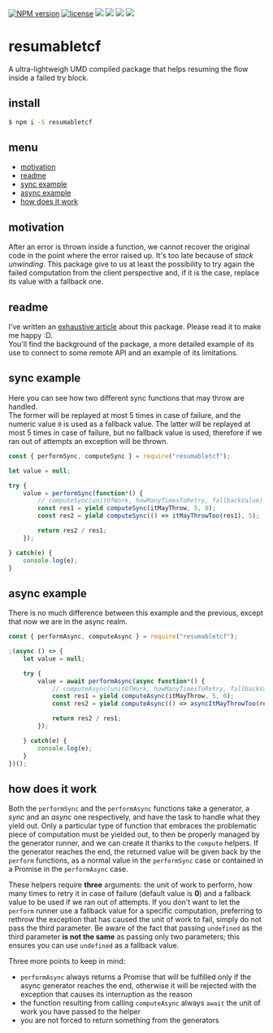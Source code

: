 [![NPM version](https://img.shields.io/npm/v/resumabletcf.svg)](https://www.npmjs.com/package/resumabletcf) [![license](https://img.shields.io/github/license/mashape/apistatus.svg)](https://github.com/jfet97/resumabletcf/blob/master/LICENSE) ![](https://img.shields.io/badge/dependencies-no%20dependencies-%231e88e5%20.svg) ![](https://img.shields.io/node/v/resumabletcf.svg) ![](https://img.shields.io/bundlephobia/minzip/resumabletcf.svg) ![](https://img.shields.io/npm/dt/resumabletcf.svg)
# resumabletcf

A ultra-lightweigh UMD compiled package that helps resuming the flow inside a failed try block.

## install
```sh
$ npm i -S resumabletcf
```

## menu
* [motivation](#motivation)
* [readme](#readme)
* [sync example](#sync-example)
* [async example](#async-example)
* [how does it work](#how-does-it-work)

## motivation
After an error is thrown inside a function, we cannot recover the original code in the point where the error raised up. It's too late because of _stack unwinding_.
This package give to us at least the possibility to try again the failed computation from the client perspective and, if it is the case, replace its value with a fallback one.

## readme
I've written an [exhaustive article](https://dev.to/jfet97/how-to-resume-the-flow-inside-a-failed-try-block-computation-without-algebraic-effects-163k-temp-slug-9699468?preview=9ebdfc5fe84a2ff7efd6c62dae0e50c281c6f3d435c244c51473c791bbae3b0026f24fa974cda75e1599dd5a6e1e4dbb2c695b8eec6fdb089770ba04) about this package.
Please read it to make me happy :D.\
You'll find the background of the package, a more detailed example of its use to connect to some remote API and an example of its limitations.

## sync example
Here you can see how two different sync functions that may throw are handled.\
The former will be replayed at most 5 times in case of failure, and the numeric value `0` is used as a fallback value. The latter will be replayed at most 5 times in case of failure, but no fallback value is used, therefore if we ran out of attempts an exception will be thrown.


```js
const { performSync, computeSync } = require("resumabletcf");

let value = null;

try {
    value = performSync(function*() {
        // computeSync(unitOfWork, howManyTimesToRetry, fallbackValue)
        const res1 = yield computeSync(itMayThrow, 5, 0);
        const res2 = yield computeSync(() => itMayThrowToo(res1), 5);

        return res2 / res1;
    });

} catch(e) {
    console.log(e);
}
```

## async example
There is no much difference between this example and the previous, except that now we are in the async realm.


```js
const { performAsync, computeAsync } = require("resumabletcf");

;(async () => {
    let value = null;

    try {
        value = await performAsync(async function*() {
            // computeAsync(unitOfWork, howManyTimesToRetry, fallbackValue)
            const res1 = yield computeAsync(itMayThrow, 5, 0);
            const res2 = yield computeAsync(() => asyncItMayThrowToo(res1), 5);

            return res2 / res1;
        });

    } catch(e) {
        console.log(e);
    }
})();
```

## how does it work
Both the `performSync` and the `performAsync` functions take a generator, a _sync_ and an _async_ one respectively, and have the task to handle what they yield out. Only a particular type of function that embraces the problematic piece of computation must be yielded out, to then be properly managed by the generator runner, and we can create it thanks to the `compute` helpers.
If the generator reaches the end, the returned value will be given back by the `perform` functions, as a normal value in the `performSync` case or contained in a Promise in the `performAsync` case.

These helpers require __three__ arguments: the unit of work to perform, how many times to retry it in case of failure (default value is __0__) and a fallback value to be used if we ran out of attempts.
If you don't want to let the `perform` runner use a fallback value for a specific computation, preferring to rethrow the exception that has caused the unit of work to fail, simply do not pass the third parameter.
Be aware of the fact that passing `undefined` as the third parameter __is not the same__ as passing only two parameters; this ensures you can use `undefined` as a fallback value.

Three more points to keep in mind:
* `performAsync` always returns a Promise that will be fulfilled only if the async generator reaches the end, otherwise it will be rejected with the exception that causes its interruption as the reason
* the function resulting from calling `computeAsync` always `await` the unit of work you have passed to the helper
* you are not forced to return something from the generators

##
